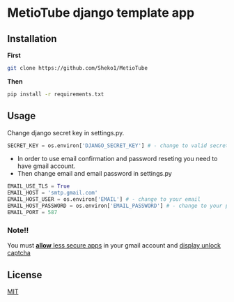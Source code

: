 # MetioTube django template app


## Installation
**First**
```bash
git clone https://github.com/Sheko1/MetioTube
```
**Then**

```bash
pip install -r requirements.txt
```

## Usage
Change django secret key in settings.py.
```python
SECRET_KEY = os.environ['DJANGO_SECRET_KEY'] # - change to valid secret key
```
- In order to use email confirmation and password reseting you need to have gmail account.
- Then change email and email password in settings.py

```python
EMAIL_USE_TLS = True
EMAIL_HOST = 'smtp.gmail.com'
EMAIL_HOST_USER = os.environ['EMAIL'] # - change to your email
EMAIL_HOST_PASSWORD = os.environ['EMAIL_PASSWORD'] # - change to your password
EMAIL_PORT = 587
```
### Note!!
You must [**allow** less secure apps](https://myaccount.google.com/lesssecureapps) in your gmail account and [display unlock captcha](https://www.google.com/accounts/DisplayUnlockCaptcha)

## License
[MIT](https://github.com/Sheko1/MetioTube/blob/main/LICENSE)
